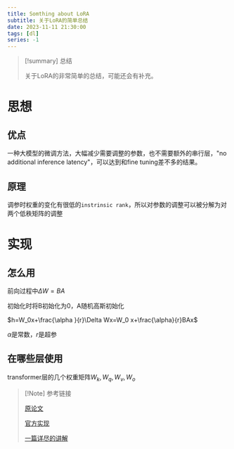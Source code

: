 ```yaml
---
title: Somthing about LoRA
subtitle: 关于LoRA的简单总结
date: 2023-11-11 21:30:00
tags: [dl] 
series: -1
---
```


> [!summary] 总结
>
> 关于LoRA的非常简单的总结，可能还会有补充。

# 思想

## 优点

一种大模型的微调方法，大幅减少需要调整的参数，也不需要额外的串行层，"no additional inference latency"，可以达到和fine tuning差不多的结果。

## 原理

调参时权重的变化有很低的`instrinsic rank`，所以对参数的调整可以被分解为对两个低秩矩阵的调整

# 实现

## 怎么用

前向过程中$\Delta W=BA$

初始化时将B初始化为0，A随机高斯初始化

$h=W_0x+\frac{\alpha }{r}\Delta Wx=W_0 x+\frac{\alpha}{r}BAx$

$\alpha$是常数，$r$是超参

## 在哪些层使用

transformer层的几个权重矩阵$W_k,W_q,W_v,W_o$



> [!Note] 参考链接
>
> [原论文](https://arxiv.org/pdf/2106.09685.pdf)
>
> [官方实现](https://github.com/microsoft/LoRA/blob/main/loralib/layers.py)
>
> [一篇详尽的讲解](https://zhuanlan.zhihu.com/p/618894919)


